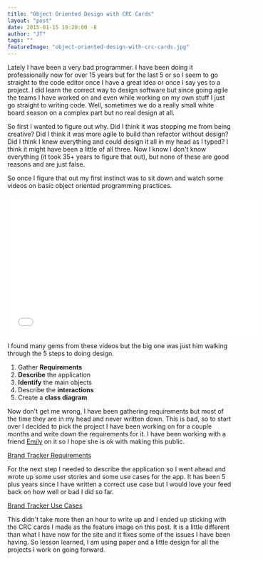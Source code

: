```yaml
---
title: "Object Oriented Design with CRC Cards"
layout: "post"
date: 2015-01-15 19:20:00 -8
author: "JT"
tags: ""
featureImage: "object-oriented-design-with-crc-cards.jpg"
---
```


Lately I have been a very bad programmer. I have been doing it professionally now for over 15 years but for the last 5 or so I seem to go straight to the code editor once I have a great idea or once I say yes to a project. I did learn the correct way to design software but since going agile the teams I have worked on and even while working on my own stuff I just go straight to writing code. Well, sometimes we do a really small white board season on a complex part but no real design at all.

So first I wanted to figure out why. Did I think it was stopping me from being creative? Did I think it was more agile to build than refactor without design? Did I think I knew everything and could design it all in my head as I typed? I think it might have been a little of all three. Now I know I don't know everything (it took 35+ years to figure that out), but none of these are good reasons and are just false.

So once I figure that out my first instinct was to sit down and watch some videos on basic object oriented programming practices.

<iframe width="560" height="315" class="youtube-iframe" src="//www.youtube.com/embed/M1grhaE_xs4?list=PLnxBrInqFEs41ueBVMW0WnumNhNO7xdxg" frameborder="0" allowfullscreen></iframe>

I found many gems from these videos but the big one was just him walking through the 5 steps to doing design.

1. Gather **Requirements**
1. **Describe** the application
1. **Identify** the main objects
1. Describe the **interactions**
1. Create a **class diagram**

Now don't get me wrong, I have been gathering requirements but most of the time they are in my head and never written down. This is bad, so to start over I decided to pick the project I have been working on for a couple months and write down the requirements for it. I have been working with a friend [Emily](https://twitter.com/EmilyKolberg) on it so I hope she is ok with making this public.

[Brand Tracker Requirements](/projects/brand-tracker/requirements/)

For the next step I needed to describe the application so I went ahead and wrote up some user stories and some use cases for the app. It has been 5 plus years since I have written a correct use case but I would love your feed back on how well or bad I did so far.

[Brand Tracker Use Cases](/projects/brand-tracker/user-stories-and-use-cases/)

This didn't take more then an hour to write up and I ended up sticking with the CRC cards I made as the feature image on this post. It is a little different than what I have now for the site and it fixes some of the issues I have been having. So lesson learned, I am using paper and a little design for all the projects I work on going forward.
